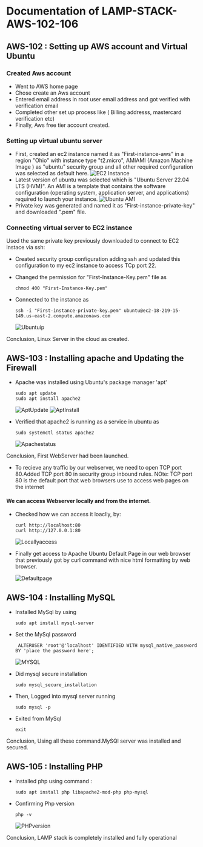 # Documentation of LAMP-STACK-AWS-102-106
## AWS-102 : Setting up AWS account and Virtual Ubuntu 
### Created Aws account
 - Went to AWS home page
 - Chose create an Aws account
 - Entered email address in root user email address and got verified with  verification email
 - Completed other set up process like ( Billing addresss, mastercard verification etc)
 - Finally, Aws free tier account created.
### Setting up virtual ubuntu server
- First, created an ec2 instance named it as "First-instance-aws" in a region "Ohio" with instance type "t2.micro", AMIAMI (Amazon Machine Image ) as "ubuntu" security group and all other required configuration was selected as default here.
 ![EC2 Instance](./images/EC2.png)
- Latest version of ubuntu was selected which is "Ubuntu Server 22.04 LTS (HVM)". An AMI is a template that contains the software configuration (operating system, application server, and applications) required to launch your instance.
 ![Ubuntu AMI](./images/AMI_ubuntu.png)
- Private key was generated and named it as "First-instance-private-key" and downloaded ".pem" file.
### Connecting virtual server to EC2 instance
Used the same private key previously downloaded to connect to EC2 instace via ssh:
- Created security group configuration adding ssh and updated this configuration to my ec2 instance to access  TCp port 22.
- Changed the permission for "First-Instance-Key.pem" file as

  ```
  chmod 400 "First-Instance-Key.pem"
  ```
- Connected to the instance as
  ```
  ssh -i "First-instance-private-key.pem" ubuntu@ec2-18-219-15-149.us-east-2.compute.amazonaws.com
  ```
  ![Ubuntuip](./images/ubuntuip.png)

Conclusion, Linux Server in the cloud as created.

## AWS-103 : Installing apache and Updating the Firewall
- Apache was installed using Ubuntu's package manager 'apt'
  ```
  sudo apt update
  sudo apt install apache2
  ```
  ![AptUpdate](./images/aptupdate.png)
  ![AptInstall](./images/aptinstall.png)

- Verified that apache2 is running as a service in ubuntu as
  ```
  sudo systemctl status apache2
  ```
  ![Apachestatus](./images/apachestatus.png)

Conclusion, First WebServer had been launched.

- To recieve any traffic by our webserver, we need to open TCP port 80.Added TCP port 80 in security group inbound rules.
NOte: TCP port 80 is the default port that web browsers use to access web pages on the internet 

#### We can access Webserver locally and from the internet.
- Checked how we can access it loaclly, by:
  ```
  curl http://localhost:80
  curl http://127.0.0.1:80
  ```
  ![Locallyaccess](./images/locally.png)

- Finally get access to Apache Ubuntu Default Page in our web browser that previously got by curl command with nice html formatting by web browser.

  ![Defaultpage](./images/defaultpage.png)

## AWS-104 : Installing MySQL
- Installed MySql by using
  ```
  sudo apt install mysql-server
  ```
- Set the MySql password 
  ```
   ALTERUSER 'root'@'localhost' IDENTIFIED WITH mysql_native_password BY 'place the password here';
  ```

  ![MYSQL](./images/mysql.png)

- Did mysql secure installation
  ```
  sudo mysql_secure_installation
  ```
- Then, Logged into mysql server running
  ```
  sudo mysql -p
  ```
- Exited from MySql
  ```
  exit
  ```

Conclusion, Using all these command.MySQl server was installed and secured.

## AWS-105 : Installing PHP
- Installed php using command :
  ```
  sudo apt install php libapache2-mod-php php-mysql
  ```
- Confirming Php version
  ```
  php -v
  ```
  ![PHPversion](./images/phpv.png)

Conclusion, LAMP stack is completely installed and fully operational
































